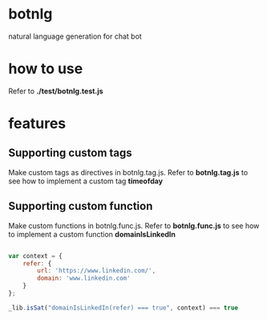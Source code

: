# botnlg

natural language generation for chat bot

# how to use

Refer to **./test/botnlg.test.js**

# features

## Supporting custom tags

Make custom tags as directives in botnlg.tag.js. 
Refer to **botnlg.tag.js** to see how to implement a custom tag **timeofday** 

## Supporting custom function

Make custom functions in botnlg.func.js. 
Refer to **botnlg.func.js** to see how to implement a custom function **domainIsLinkedIn** 

```javascript

var context = {
    refer: {
        url: 'https://www.linkedin.com/',
        domain: 'www.linkedin.com'
    }
};

_lib.isSat("domainIsLinkedIn(refer) === true", context) === true

```